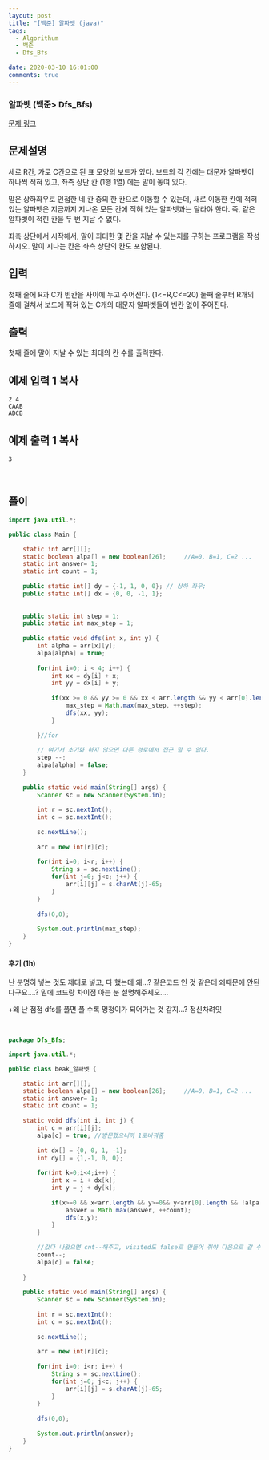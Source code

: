 ```yaml
---
layout: post
title: "[백준] 알파벳 (java)"
tags:
  - Algorithum
  - 백준
  - Dfs_Bfs

date: 2020-03-10 16:01:00
comments: true
---
```




###   알파벳 (백준> Dfs_Bfs)

[문제 링크](https://www.acmicpc.net/problem/1987 )

## 문제설명

세로 R칸, 가로 C칸으로 된 표 모양의 보드가 있다. 보드의 각 칸에는 대문자 알파벳이 하나씩 적혀 있고, 좌측 상단 칸 (1행 1열) 에는 말이 놓여 있다.

말은 상하좌우로 인접한 네 칸 중의 한 칸으로 이동할 수 있는데, 새로 이동한 칸에 적혀 있는 알파벳은 지금까지 지나온 모든 칸에 적혀 있는 알파벳과는 달라야 한다. 즉, 같은 알파벳이 적힌 칸을 두 번 지날 수 없다.

좌측 상단에서 시작해서, 말이 최대한 몇 칸을 지날 수 있는지를 구하는 프로그램을 작성하시오. 말이 지나는 칸은 좌측 상단의 칸도 포함된다.

## 입력

첫째 줄에 R과 C가 빈칸을 사이에 두고 주어진다. (1<=R,C<=20) 둘째 줄부터 R개의 줄에 걸쳐서 보드에 적혀 있는 C개의 대문자 알파벳들이 빈칸 없이 주어진다.

## 출력

첫째 줄에 말이 지날 수 있는 최대의 칸 수를 출력한다.

## 예제 입력 1 복사

```
2 4
CAAB
ADCB
```

## 예제 출력 1 복사

```
3
```

<br>

## 풀이

```java
import java.util.*;

public class Main {

	static int arr[][];
	static boolean alpa[] = new boolean[26];	 //A=0, B=1, C=2 ...
	static int answer= 1;
	static int count = 1;
	
    public static int[] dy = {-1, 1, 0, 0}; // 상하 좌우;
    public static int[] dx = {0, 0, -1, 1};
	
    
    public static int step = 1;
    public static int max_step = 1;
    
    public static void dfs(int x, int y) {
        int alpha = arr[x][y];
        alpa[alpha] = true;
        
        for(int i=0; i < 4; i++) {
            int xx = dy[i] + x;
            int yy = dx[i] + y;
            
            if(xx >= 0 && yy >= 0 && xx < arr.length && yy < arr[0].length && !alpa[arr[xx][yy]]) {
	            max_step = Math.max(max_step, ++step);    
	            dfs(xx, yy);
	        }
            
        }//for
        
        // 여기서 초기화 하지 않으면 다른 경로에서 접근 할 수 없다.
        step --;
        alpa[alpha] = false;
    }
	
	public static void main(String[] args) {
		Scanner sc = new Scanner(System.in);
		
		int r = sc.nextInt();
		int c = sc.nextInt();
		
		sc.nextLine();
		
		arr = new int[r][c];
		
		for(int i=0; i<r; i++) {
			String s = sc.nextLine();
			for(int j=0; j<c; j++) {
				arr[i][j] = s.charAt(j)-65;
			}
		}
		
		dfs(0,0);
		
		System.out.println(max_step);
	}
}
```

#### 후기 (1h)

난 분명히 넣는 것도 제대로 넣고, 다 했는데 왜...? 같은코드 인 것 같은데 왜때문에 안된다구요....? 밑에 코드랑 차이점 아는 분 설명해주세오....

+왜 난 점점 dfs를 풀면 풀 수록 멍청이가 되어가는 것 같지...? 정신차려잇

<br>

```java
package Dfs_Bfs;

import java.util.*;

public class beak_알파벳 {

	static int arr[][];
	static boolean alpa[] = new boolean[26];	 //A=0, B=1, C=2 ...
	static int answer= 1;
	static int count = 1;
	
	static void dfs(int i, int j) {
		int c = arr[i][j];
		alpa[c] = true; //방문했으니까 1로바꿔줌
		
		int dx[] = {0, 0, 1, -1};
		int dy[] = {1,-1, 0, 0};
		
		for(int k=0;i<4;i++) {
			int x = i + dx[k];
			int y = j + dy[k];
			
			if(x>=0 && x<arr.length && y>=0&& y<arr[0].length && !alpa[arr[x][y]]) {
				answer = Math.max(answer, ++count);
				dfs(x,y);
			}
		}
		
		//갔다 나왔으면 cnt--해주고, visited도 false로 만들어 줘야 다음으로 갈 수 있다.
		count--;
		alpa[c] = false;
		
	}
	
	public static void main(String[] args) {
		Scanner sc = new Scanner(System.in);
		
		int r = sc.nextInt();
		int c = sc.nextInt();
		
		sc.nextLine();
		
		arr = new int[r][c];
		
		for(int i=0; i<r; i++) {
			String s = sc.nextLine();
			for(int j=0; j<c; j++) {
				arr[i][j] = s.charAt(j)-65;
			}
		}
		
		dfs(0,0);
		
		System.out.println(answer);
	}
}

```